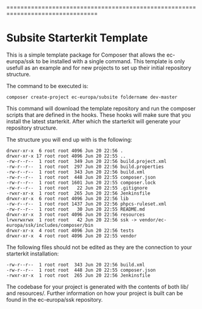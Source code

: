 ================================================================================
# Subsite Starterkit Template

This is a simple template package for Composer that allows the ec-europa/ssk to
be installed with a single command. This template is only usefull as an example
and for new projects to set up their initial repository structure.

The command to be executed is:
```
composer create-project ec-europa/subsite foldername dev-master
```

This command will download the template repository and run the composer scripts
that are defined in the hooks. These hooks will make sure that you install the
latest starterkit. After which the starterkit will generate your repository
structure.

The structure you will end up with is the following:
```
drwxr-xr-x  6 root root 4096 Jun 20 22:56 .
drwxr-xr-x 17 root root 4096 Jun 20 22:55 ..
-rw-r--r--  1 root root  349 Jun 20 22:56 build.project.xml
-rw-r--r--  1 root root  297 Jun 20 22:56 build.properties
-rw-r--r--  1 root root  343 Jun 20 22:56 build.xml
-rw-r--r--  1 root root  448 Jun 20 22:55 composer.json
-rw-r--r--  1 root root 1601 Jun 20 22:55 composer.lock
-rw-r--r--  1 root root   22 Jun 20 22:55 .gitignore
-rwxr-xr-x  1 root root  265 Jun 20 22:56 Jenkinsfile
drwxr-xr-x  6 root root 4096 Jun 20 22:56 lib
-rw-r--r--  1 root root 1437 Jun 20 22:56 phpcs-ruleset.xml
-rw-r--r--  1 root root   30 Jun 20 22:55 README.md
drwxr-xr-x  3 root root 4096 Jun 20 22:56 resources
lrwxrwxrwx  1 root root   42 Jun 20 22:56 ssk -> vendor/ec-europa/ssk/includes/composer/bin
drwxr-xr-x  4 root root 4096 Jun 20 22:56 tests
drwxr-xr-x  4 root root 4096 Jun 20 22:55 vendor
```

The following files should not be edited as they are the connection to your
starterkit installation:
```
-rw-r--r--  1 root root  343 Jun 20 22:56 build.xml
-rw-r--r--  1 root root  448 Jun 20 22:55 composer.json
-rwxr-xr-x  1 root root  265 Jun 20 22:56 Jenkinsfile
```

The codebase for your project is generated with the contents of both lib/ and
resources/. Further information on how your project is built can be found in
the ec-europa/ssk repository.
